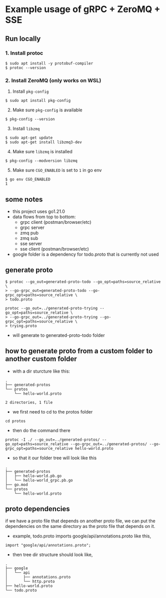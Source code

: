 # Example usage of gRPC + ZeroMQ + SSE

## Run locally

<!-- ### 1. Install protoc

1. Install protoc from https://github.com/protocolbuffers/protobuf/releases/tag/v24.4

2. Put the protoc binary in your PATH

3. Install the protocol compiler plugins for Go

```
go install google.golang.org/protobuf/cmd/protoc-gen-go@v1.28
```

```
go install google.golang.org/grpc/cmd/protoc-gen-go-grpc@v1.2
```

4. Ensure that protoc-gen-go.exe/protoc-gen-go-grpc.exe are in your $GOPATH/bin -->

### 1. Install protoc

```
$ sudo apt install -y protobuf-compiler
$ protoc --version
```

### 2. Install ZeroMQ (only works on WSL)

1. Install `pkg-config`

```
$ sudo apt install pkg-config
```

2. Make sure `pkg-config` is available

```
$ pkg-config --version
```

3. Install `libzmq`

```
$ sudo apt-get update
$ sudo apt-get install libzmq3-dev
```

4. Make sure `libzmq` is installed

```
$ pkg-config --modversion libzmq
```

5. Make sure `CGO_ENABLED` is set to `1` in go env

```
$ go env CGO_ENABLED
1
```

## some notes

-   this project uses go1.21.0
-   data flows from top to bottom:
    -   grpc client (postman/browser/etc)
    -   grpc server
    -   zmq pub
    -   zmq sub
    -   sse server
    -   sse client (postman/browser/etc)
-   google folder is a dependency for todo.proto that is currently not used

## generate proto

```
$ protoc --go_out=generated-proto-todo --go_opt=paths=source_relative \
> --go-grpc_out=generated-proto-todo --go-grpc_opt=paths=source_relative \
> todo.proto
```

```
protoc --go_out=../generated-proto-trying --go_opt=paths=source_relative \
> --go-grpc_out=../generated-proto-trying --go-grpc_opt=paths=source_relative \
> trying.proto
```

-   will generate to generated-proto-todo folder

## how to generate proto from a custom folder to another custom folder

-   with a dir sturcture like this:

```
.
├── generated-protos
└── protos
    └── hello-world.proto

2 directories, 1 file
```

-   we first need to cd to the protos folder

```
cd protos
```

-   then do the command there

```
protoc -I ./ --go_out=../generated-protos/ --go_opt=paths=source_relative --go-grpc_out=../generated-protos/ --go-grpc_opt=paths=source_relative hello-world.proto
```

-   so that it our folder tree will look like this

```
.
├── generated-protos
│   ├── hello-world.pb.go
│   └── hello-world_grpc.pb.go
├── go.mod
└── protos
    └── hello-world.proto
```

## proto dependencies

if we have a proto file that depends on another proto file, we can put the dependencies on the same directory as the proto file that depends on it.

-   example, todo.proto imports google/api/annotations.proto like this,

```
import "google/api/annotations.proto";
```

-   then tree dir structure should look like,

```
.
├── google
│   └── api
│       ├── annotations.proto
│       └── http.proto
├── hello-world.proto
└── todo.proto
```
